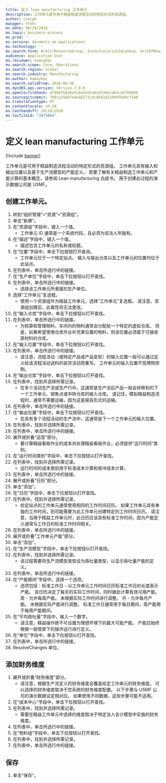 ```yaml
---
title: 定义 lean manufacturing 工作单元
description: 工作单元是可用于精益制造流程活动的特定形式的资源组。
author: cvocph
manager: tfehr
ms.date: 08/29/2018
ms.topic: business-process
ms.prod: ''
ms.service: dynamics-ax-applications
ms.technology: ''
ms.search.form: WrkCtrResourceGroup, InventLocationIdLookup, UnitOfMeasureLookup, DimensionLookup
audience: Application User
ms.reviewer: kamaybac
ms.search.scope: Core, Operations
ms.search.region: Global
ms.search.industry: Manufacturing
ms.author: kamaybac
ms.search.validFrom: 2016-06-30
ms.dyn365.ops.version: Version 7.0.0
ms.openlocfilehash: 4f460fb42be5cbeda55a82e536e2a83cd2f6b608
ms.sourcegitcommit: 708ca25687a4e48271cdcd6d2d22d99fb94cf140
ms.translationtype: HT
ms.contentlocale: zh-CN
ms.lasthandoff: 10/10/2020
ms.locfileid: "3975864"
---
```

# <a name="define-lean-manufacturing-work-cells"></a>定义 lean manufacturing 工作单元

[!include [banner](../../includes/banner.md)]

工作单元是可用于精益制造流程活动的特定形式的资源组。 工作单元具有输入和输出位置以及基于生产流模型的产能定义。 若要了解有关精益制造工作单元和产能计算的基本概念，请参阅 Lean manufacturing 白皮书。 用于创建此过程的演示数据公司是 USMF。


## <a name="create-a-work-cell"></a>创建工作单元。 
1. 转到“组织管理”>“资源”>“资源组”。
2. 单击“新建”。
3. 在“资源组”字段中，键入一个值。
    * 工作单元 ID 通常是一个系统代码，且必须为该法人所独有。  
4. 在“描述”字段中，键入一个值。
    * 描述包含工作单元的名称或标题。  
5. 在“位置”字段中，单击下拉按钮打开查询。
    * 工作单元位于一个特定站点。 输入与输出仓库以及工作单元的位置均位于此站点。  
6. 在列表中，单击所选行中的链接。
7. 在“生产单位”字段中，单击下拉按钮以打开查找。
8. 在列表中，单击所选行中的链接。
    * 选择该工作单元所隶属的生产单位。  
9. 选择“工作单元”复选框。
    * 使用一个资源组作为精益工作单元，选择“工作单元”复选框。  请注意，资源组创建后，此属性将无法更改。  
10. 在“输入仓库”字段中，单击下拉按钮以打开查找。
11. 在列表中，单击所选行中的链接。
    * 为核算和管理物料，车间内的物料通常会分配给一个特定的虚拟仓库。 但是，如果希望使用仓库作业补充某位置的物料，则该位置必须属于可接收原材料的仓库。  
12. 在“输入位置”字段中，单击下拉按钮以打开查找。
13. 在列表中，单击所选行中的链接。
    * 请注意，流程活动（或特定产品或产品变型）的输入位置一般可以通过定义给该流程活动送料的装货活动而重写。 工作单元的输入位置不受牌照控制。  
14. 在“输出仓库”字段中，单击下拉按钮以打开查找。
15. 在列表中，找到并选择所需记录。
    * 在多个活动生产流或生产行中，这通常是生产流后产品一般会转移到的下一个工作单元、销售点或中转仓库的输入仓库。 请记住，模拟精益制造流程时，通常不需要运输，因为这是报告形式的运输。  
16. 在列表中，单击所选行中的链接。
17. 在“输出位置”字段中，单击下拉按钮以打开查找。
    * 在具有多个流程活动的生产流中，这通常是下一个工作单元的输入位置。  
18. 在列表中，找到并选择所需记录。
19. 在列表中，单击所选行中的链接。
20. 展开或折叠“运营”部分。
    * 要计算精益看板作业的成本并处理精益看板作业，必须提供“运行时间”类别。  
21. 在“运行时间类别”字段中，单击下拉按钮以打开查找。
22. 在列表中，找到并选择所需记录。
    * 运行时间的成本类别用于标准成本计算和倒冲成本计算。  
23. 在列表中，单击所选行中的链接。
24. 展开或折叠“日历”部分。
25. 单击“添加”。
26. 在“日历”字段中，单击下拉按钮以打开查找。
27. 在列表中，找到并选择所需记录。
    * 给定站点的工作单元通常使用相同的工作时间日历。 如果工作单元具有单独的工作时间，则可能需要为此工作单元创建特定的工作时间日历。 请注意，当用于精益工作单元时，此日历应该具有标准工作时间，因为产能定义通常与工作日的标准工作时间相关。  
28. 在列表中，单击所选行中的链接。
29. 展开或折叠“工作单元产能”部分。
30. 单击“添加”。
31. 在“生产流模型”字段中，单击下拉按钮以打开查找。
32. 在列表中，找到并选择所需记录。
    * 该过程需要将生产流模型类型设为吞吐量类型，以显示吞吐量产能的定义。  
33. 在列表中，单击所选行中的链接。
34. 在“产能期间”字段中，选择一个选项。
    * 选项包括：标准工作日 - 以工作单元工作时间日历标准工作日的长度表示产能。 该日历决定了每天的实际工作时间，同时据此计算有效可用产能。   周 - 允许每周产能。 未根据实际工作时间进行调整。   月 - 允许每月产能。 未根据实际产能进行调整。   标准工作日通常用于每日期间，周产能用于每周产能期间。  
35. 在“平均吞吐量”字段中，输入一个数字。
    * 请注意，精益操作绝不可设置为理想环境下的最大可能产能。 产能应始终根据一般情景下的操作运行进行定义。  
36. 在“单位”字段中，单击下拉按钮以打开查找。
37. 在列表中，单击所选行中的链接。
38. ResolveChanges 单位。

## <a name="add-a-financial-dimension"></a>添加财务维度
1. 展开或折叠“财务维度”部分。
    * 请注意，根据生产流定义的财务维度会覆盖给定工作单元的财务维度。    可以选择的财务维度取决于您系统的财务维度配置。 以下步骤与 USMF 公司的演示数据设定相对应。 如果使用不同数据，这些步骤可能不适用。  
2. 在“成本中心”字段中，单击下拉按钮以打开查找。
3. 在列表中，找到并选择所需记录。
    * 需要在精益工作单元中选择的维度取决于特定法人会计模型中实施的财务维度。  
4. 在列表中，单击所选行中的链接。
5. 在“物料组”字段中，单击下拉按钮以打开查找。
6. 在列表中，找到并选择所需记录。
7. 在列表中，单击所选行中的链接。

## <a name="save"></a>保存
1. 单击“保存”。


